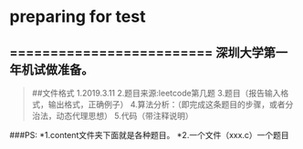 # preparing for test
=========================
深圳大学第一年机试做准备。
------------------------

>##文件格式
>1.2019.3.11
>2.题目来源:leetcode第几题
>3.题目（报告输入格式，输出格式，正确例子）
>4.算法分析：（即完成这条题目的步骤，或者分治法，动态代理思想）
>5.代码（带注释说明）


###PS:
*1.content文件夹下面就是各种题目。
*2.一个文件（xxx.c）一个题目

